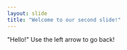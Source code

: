 ```yaml
--- 
layout: slide 
title: "Welcome to our second slide!"
---
```

"Hello!"
Use the left arrow to go back!
